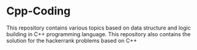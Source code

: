 # Cpp-Coding
This repository contains various topics based on data structure and logic building in C++ programming language.
This repository also contains the solution for the hackerrank problems based on C++
